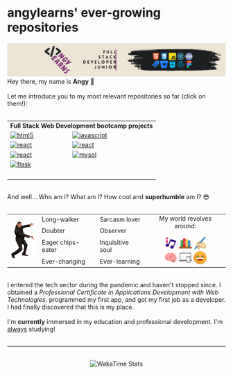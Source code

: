 <main class="container">
    <h1>angylearns' ever-growing repositories</h1>
    <img src="img/header.png">
    <section>
        Hey there, my name is <strong>Angy</strong> 🤘<br><br>
        Let me introduce you to my most relevant repositories so far (click on them!):<br><br>
        <table align="center">
            <tr>
                <td colspan="4" align="center"><strong>Full Stack Web Development bootcamp projects</strong></td>
            </tr>
            <tr>
                <td><a href='https://github.com/angylearns/femtech_g3' target="_blank"><img alt='html5' src='https://img.shields.io/badge/1-Landing_page for a startup-100000?style=for-the-badge&logo=html5&logoColor=000000&labelColor=ffcb71&color=black'/></a></td>
                <td><a href='https://github.com/angylearns/adminlistas_g4' target="_blank"><img alt='javascript' src='https://img.shields.io/badge/2-List_management app (JS DOM)-100000?style=for-the-badge&logo=javascript&logoColor=000000&labelColor=87bced&color=black'/></a></td>
            <tr>
                <td><a href='https://github.com/angylearns/adminlistas_react' target="_blank"><img alt='react' src='https://img.shields.io/badge/3-List_management app (React.js)-100000?style=for-the-badge&logo=react&logoColor=000000&labelColor=9a4ad8&color=black'/></a></td>
                <td><a href='https://github.com/angylearns/wheel_of_doom' target="_blank"><img alt='react' src='https://img.shields.io/badge/4-“Wheel_of Doom” school app-100000?style=for-the-badge&logo=react&logoColor=000000&labelColor=ff65c2&color=black'/></a></td>
            </tr>
            <tr>
                <td><a href='https://github.com/angylearns/marketplace_animals-p5e4' target="_blank"><img alt='react' src='https://img.shields.io/badge/5-“+kota”_Marketplace-100000?style=for-the-badge&logo=react&logoColor=000000&labelColor=ed6163&color=black'/></a></td>
                <td><a href='#' target="_blank"><img alt='mysql' src='https://img.shields.io/badge/6-ER_& RM models (back end)-100000?style=for-the-badge&logo=mysql&logoColor=000000&labelColor=8D8D8D&color=black'/></a></td>
            </tr>
            <tr>
                <td><a href='#' target="_blank"><img alt='flask' src='https://img.shields.io/badge/7-coming_soon-100000?style=for-the-badge&logo=flask&logoColor=000000&labelColor=3babc3&color=black'/></a></td>
                <td><a href='#' target="_blank"><img alt='' src='https://img.shields.io/badge/8-coming_soon-100000?style=for-the-badge&logo=&logoColor=000000&labelColor=09FF4E&color=black'/></a></td>
            </tr>
            <tr>
                <td colspan="2" align="center"><a href='#' target="_blank"><img alt='' src='https://img.shields.io/badge/9-coming_soon-100000?style=for-the-badge&logo=&logoColor=000000&labelColor=FF7308&color=black'/></a></td>
            </tr>
        </table><br>
        And well... Who am I? What am I? How cool and <strong>superhumble</strong> am I? 😎
        <br><br>
        <table align="center">
            <tr>
                <td rowspan="4">
                    <img src="img/willsmith.png" width="60px">
                </td>
                <td>Long-walker</td>
                <td>Sarcasm lover</td>
                <td align="center" rowspan="4">
                    My world revolves around:<br><br>
                    <img src="img/icons/music.svg" width="30px">
                    <img src="img/icons/books.svg" width="30px">
                    <img src="img/icons/writing.svg" width="30px"><br>
                    <img src="img/icons/brain.svg" width="30px">
                    <img src="img/icons/devices.svg" width="30px">
                    <img src="img/icons/laughing.svg" width="30px">
                </td>
            </tr>
            <tr>
                <td>Doubter</td>
                <td>Observer</td>
            </tr>
            <tr>
                <td>Eager chips-eater</td>
                <td>Inquisitive soul</td>
            </tr>
            <tr>
                <td>Ever-changing</td>
                <td>Ever-learning</td>
            </tr>
        </table><br>
        I entered the tech sector during the pandemic and haven't stopped since. I obtained a <em>Professional Certificate in Applications Development with Web Technologies</em>, programmed my first app, and got my first job as a developer. I had finally discovered that this is my place.
        <br><br>
        I'm <strong>currently</strong> immersed in my education and professional development. I'm <u>always</u> studying!
        <br><br>
    </section>
    <hr>
    <br>
    <div align="center"><img src="https://github-readme-stats.vercel.app/api/wakatime?username=angylearns&layout=compact&custom_title=How%20obsessed%20I've%20been%20with%20coding%20in%20the%20last%207%20days&theme=highcontrast" alt="WakaTime Stats" width="600px"></div>
</main>
